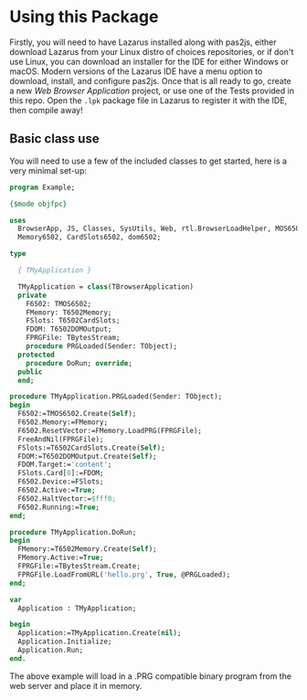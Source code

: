# Using this Package

Firstly, you will need to have Lazarus installed along with pas2js, either download Lazarus from your Linux distro of choices repositories, or if don't use Linux, you can download an installer for the IDE for either Windows or macOS.  Modern versions of the Lazarus IDE have a menu option to download, install, and configure pas2js.  Once that is all ready to go, create a new *Web Browser Application* project, or use one of the Tests provided in this repo.  Open the `.lpk` package file in Lazarus to register it with the IDE, then compile away!

## Basic class use

You will need to use a few of the included classes to get started, here is a very minimal set-up:

```pascal
program Example;

{$mode objfpc}

uses
  BrowserApp, JS, Classes, SysUtils, Web, rtl.BrowserLoadHelper, MOS6502,
  Memory6502, CardSlots6502, dom6502;

type

  { TMyApplication }

  TMyApplication = class(TBrowserApplication)
  private
    F6502: TMOS6502;
    FMemory: T6502Memory;
    FSlots: T6502CardSlots;
    FDOM: T6502DOMOutput;
    FPRGFile: TBytesStream;
    procedure PRGLoaded(Sender: TObject);
  protected
    procedure DoRun; override;
  public
  end;

procedure TMyApplication.PRGLoaded(Sender: TObject);
begin
  F6502:=TMOS6502.Create(Self);
  F6502.Memory:=FMemory;
  F6502.ResetVector:=FMemory.LoadPRG(FPRGFile);
  FreeAndNil(FPRGFile);
  FSlots:=T6502CardSlots.Create(Self);
  FDOM:=T6502DOMOutput.Create(Self);
  FDOM.Target:='content';
  FSlots.Card[0]:=FDOM;
  F6502.Device:=FSlots;
  F6502.Active:=True;
  F6502.HaltVector:=$fff0;
  F6502.Running:=True;
end;

procedure TMyApplication.DoRun;
begin
  FMemory:=T6502Memory.Create(Self);
  FMemory.Active:=True;
  FPRGFile:=TBytesStream.Create;
  FPRGFile.LoadFromURL('hello.prg', True, @PRGLoaded);
end;

var
  Application : TMyApplication;

begin
  Application:=TMyApplication.Create(nil);
  Application.Initialize;
  Application.Run;
end.
```

The above example will load in a .PRG compatible binary program from the web server and place it in memory.
